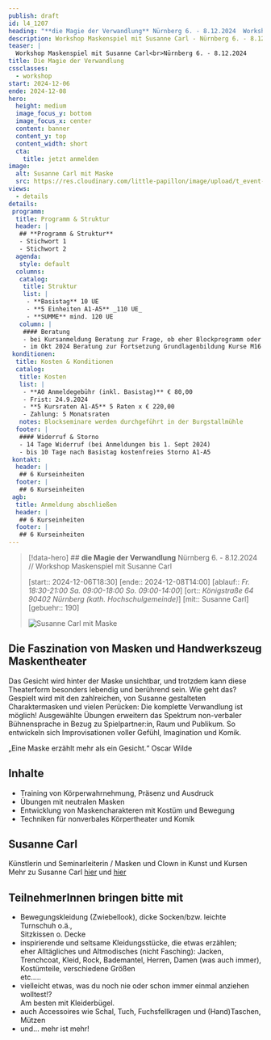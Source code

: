 ```yaml
---
publish: draft
id: l4_1207
heading: "**die Magie der Verwandlung** Nürnberg 6. - 8.12.2024  Workshop Maskenspiel mit Susanne Carl"
description: Workshop Maskenspiel mit Susanne Carl - Nürnberg 6. - 8.12.2024
teaser: |
  Workshop Maskenspiel mit Susanne Carl<br>Nürnberg 6. - 8.12.2024
title: Die Magie der Verwandlung
cssclasses:
  - workshop
start: 2024-12-06
ende: 2024-12-08
hero:
  height: medium
  image_focus_y: bottom
  image_focus_x: center
  content: banner
  content_y: top
  content_width: short
  cta:
    title: jetzt anmelden
image:
  alt: Susanne Carl mit Maske
  src: https://res.cloudinary.com/little-papillon/image/upload/t_event-banner-smart/v1719226155/dasei/susanne_carl_pmeiyy.png   
views:
  - details
details:
 programm:
  title: Programm & Struktur
  header: |
   ## **Programm & Struktur**
   - Stichwort 1
   - Stichwort 2
  agenda:
   style: default
  columns:
   catalog:
    title: Struktur
    list: |
     - **Basistag** 10 UE
     - **5 Einheiten A1-A5** _110 UE_
     - **SUMME** mind. 120 UE
   column: |
    #### Beratung
    - bei Kursanmeldung Beratung zur Frage, ob eher Blockprogramm oder Tageskursverlauf sinnvoll ist
    - im Okt 2024 Beratung zur Fortsetzung Grundlagenbildung Kurse M16 oder N16, sowie bei Bedarf Aufbaustufe Theaterpädagog:in (BuT)
 konditionen:
  title: Kosten & Konditionen
  catalog:
   title: Kosten
   list: |
    - **A0 Anmeldegebühr (inkl. Basistag)** € 80,00 
    - Frist: 24.9.2024
    - **5 Kursraten A1-A5** 5 Raten x € 220,00
    - Zahlung: 5 Monatsraten
   notes: Blockseminare werden durchgeführt in der Burgstallmühle 
  footer: |
   #### Widerruf & Storno
   - 14 Tage Widerruf (bei Anmeldungen bis 1. Sept 2024)
   - bis 10 Tage nach Basistag kostenfreies Storno A1-A5
 kontakt:
  header: |
   ## 6 Kurseinheiten
  footer: |
   ## 6 Kurseinheiten
 agb:
  title: Anmeldung abschließen
  header: |
   ## 6 Kurseinheiten
  footer: |
   ## 6 Kurseinheiten 
---
```

> [!data-hero] ## **die Magie der Verwandlung** Nürnberg 6. - 8.12.2024 // Workshop Maskenspiel mit Susanne Carl
> 
> [start:: 2024-12-06T18:30]
> [ende:: 2024-12-08T14:00]
> [ablauf:: _Fr. 18:30-21:00_  _Sa. 09:00-18:00_  _So. 09:00-14:00_]
> [ort:: _Königstraße 64_  _90402 Nürnberg_ _(kath. Hochschulgemeinde)_]
> [mit:: Susanne Carl]
> [gebuehr:: 190]
> 
> ![Susanne Carl mit Maske](https://res.cloudinary.com/little-papillon/image/upload/t_event-banner-smart/v1719226155/dasei/susanne_carl_pmeiyy.png)

<!-- PUBLISH-FROM-HERE -->
## Die Faszination von Masken und Handwerkszeug Maskentheater
Das Gesicht wird hinter der Maske unsichtbar, und trotzdem kann diese Theaterform besonders lebendig und berührend sein. Wie geht das? Gespielt wird mit den zahlreichen, von Susanne gestalteten Charaktermasken und vielen Perücken: Die komplette Verwandlung ist möglich! Ausgewählte Übungen erweitern das Spektrum non-verbaler Bühnensprache in Bezug zu Spielpartner:in, Raum und Publikum. So entwickeln sich Improvisationen voller Gefühl, Imagination und Komik.

„Eine Maske erzählt mehr als ein Gesicht.“ Oscar Wilde

## Inhalte  
- Training von Körperwahrnehmung, Präsenz und Ausdruck  
- Übungen mit neutralen Masken  
- Entwicklung von Maskencharakteren mit Kostüm und Bewegung  
- Techniken für nonverbales Körpertheater und Komik

## Susanne Carl
Künstlerin und Seminarleiterin / Masken und Clown in Kunst und Kursen  
Mehr zu Susanne Carl [hier](https://www.medienwerkstatt-franken.de/video/susanne-carl-portraet/) und [hier](https://www.susanne-carl.de/)

## TeilnehmerInnen bringen bitte mit

- Bewegungskleidung (Zwiebellook), dicke Socken/bzw. leichte Turnschuh o.ä.,  
    Sitzkissen o. Decke   
- inspirierende und seltsame Kleidungsstücke, die etwas erzählen;  
    eher Alltägliches und Altmodisches (nicht Fasching): Jacken, Trenchcoat, Kleid, Rock,
    Bademantel, Herren, Damen (was auch immer), Kostümteile, verschiedene Größen   
    etc…..  
- vielleicht etwas, was du noch nie oder schon immer einmal anziehen wolltest!?  
    Am besten mit Kleiderbügel. 
- auch Accessoires wie Schal, Tuch, Fuchsfellkragen und (Hand)Taschen, Mützen
- und… mehr ist mehr!


